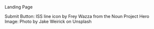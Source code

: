 

Landing Page  

Submit Button: ISS line icon by Frey Wazza from the Noun Project
Hero Image: Photo by Jake Weirick on Unsplash
